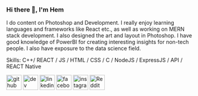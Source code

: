 ### Hi there 👋, I'm Hem
 I do content on Photoshop and Development. I really enjoy learning languages and frameworks like React etc., as well as working on MERN stack development. I also designed the art and layout in Photoshop. I have good knowledge of PowerBI for creating interesting insights for non-tech people. I also have exposure to the data science field.


Skills: C++/ REACT / JS / HTML / CSS / C / NodeJS / ExpressJS / API / REACT Native



[<img src='https://cdn.jsdelivr.net/npm/simple-icons@3.0.1/icons/github.svg' alt='github' height='40'>](https://github.com/https://github.com/hemupadhyay26)  [<img src='https://cdn.jsdelivr.net/npm/simple-icons@3.0.1/icons/hashnode.svg' alt='dev' height='40'>](https://hashnode.com/@Ordinarymen26)  [<img src='https://cdn.jsdelivr.net/npm/simple-icons@3.0.1/icons/linkedin.svg' alt='linkedin' height='40'>](https://www.linkedin.com/in/https://www.linkedin.com/in/hem-upadhyay-4460b31b9//)  [<img src='https://cdn.jsdelivr.net/npm/simple-icons@3.0.1/icons/facebook.svg' alt='facebook' height='40'>](https://www.facebook.com/https://www.facebook.com/profile.php?id=100070688115341)  [<img src='https://cdn.jsdelivr.net/npm/simple-icons@3.0.1/icons/instagram.svg' alt='instagram' height='40'>](https://www.instagram.com/https://www.instagram.com/hemupadhyay26//)  [<img src='https://cdn.jsdelivr.net/npm/simple-icons@3.0.1/icons/reddit.svg' alt='Reddit' height='40'>](https://www.reddit.com/user/https://www.reddit.com/user/Ordinary_Ice_6862)  



